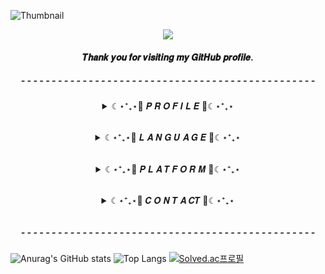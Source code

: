 ![Thumbnail](https://github.com/kimdaehwi990731/kimdaehwi990731/assets/167949524/5f304042-f5ca-4f94-8338-8bae7c97628d)
 
<p align="center"><a href="https://hits.seeyoufarm.com"><img src="https://hits.seeyoufarm.com/api/count/incr/badge.svg?url=https%3A%2F%2Fgithub.com%2Fkimdaehwi990731&count_bg=%23BBE1FA&title_bg=%233282B8&icon=salesforce.svg&icon_color=%23DBE2EF&title=%F0%9D%91%BD%F0%9D%91%B0%F0%9D%91%BA%F0%9D%91%B0%F0%9D%91%BB%F0%9D%91%B6%F0%9D%91%B9%F0%9D%91%BA&edge_flat=false"/></a>

<h4 align="center">𝑻𝒉𝒂𝒏𝒌 𝒚𝒐𝒖 𝒇𝒐𝒓 𝒗𝒊𝒔𝒊𝒕𝒊𝒏𝒈 𝒎𝒚 𝑮𝒊𝒕𝑯𝒖𝒃 𝒑𝒓𝒐𝒇𝒊𝒍𝒆.</h4>

<h5 align="center">- - - - - - - - - - - - - - - - - - - - - - - - - - - - - - - - - - - - - - - - - - - - - - - -</h6>
</p>
<details align="center">
  <summary> ☾⋆⁺₊⋆💙 𝑷 𝑹 𝑶 𝑭 𝑰 𝑳 𝑬 💙☾⋆⁺₊⋆ </summary>
  <h6 align="center"> 📜 빅데이터실무활용능력 1급 </h6>
  <h6 align="center"> 📜 BDA 파이썬 수료 </h6>
  <h6 align="center"> 📜 창업에듀 창업교육(기초/심화) 수료 </h6>
</details>

<h6 align="center"> </h6>

<details align="center">
  <summary> ☾⋆⁺₊⋆💜 𝑳 𝑨 𝑵 𝑮 𝑼 𝑨 𝑮 𝑬 💜☾⋆⁺₊⋆ </summary>
  <h6 align="center"> </h6>
  
  ![python](https://img.shields.io/badge/python-3776AB.svg?&style=for-the-badge&logo=python&logoColor=white)
  ![javascript](https://img.shields.io/badge/java-EE0000.svg?&style=for-the-badge&logo=javascript&logoColor=white)
  ![javascript](https://img.shields.io/badge/javascript-F7DF1E.svg?&style=for-the-badge&logo=javascript&logoColor=white)
</details>

<h6 align="center"> </h6>

<details align="center">
  <summary> ☾⋆⁺₊⋆💙 𝑷 𝑳 𝑨 𝑻 𝑭 𝑶 𝑹 𝑴 💙☾⋆⁺₊⋆ </summary>
  <h6 align="center"> </h6>
  
  ![googlecolab](https://img.shields.io/badge/googlecolab-F9AB00.svg?&style=for-the-badge&logo=googlecolab&logoColor=white)
  ![visualstudiocode](https://img.shields.io/badge/visualstudiocode-007ACC.svg?&style=for-the-badge&logo=visualstudiocode&logoColor=white)
  ![eclipseide](https://img.shields.io/badge/eclipseide-2C2255.svg?&style=for-the-badge&logo=eclipseide&logoColor=white)
  ![dbeaver](https://img.shields.io/badge/dbeaver-382923.svg?&style=for-the-badge&logo=dbeaver&logoColor=white)
  ![intellijidea](https://img.shields.io/badge/intellijidea-000000.svg?&style=for-the-badge&logo=intellijidea&logoColor=white)

  ![notion](https://img.shields.io/badge/notion-000000.svg?&style=for-the-badge&logo=notion&logoColor=white)
  ![kakao](https://img.shields.io/badge/kakao-FFCD00.svg?&style=for-the-badge&logo=kakao&logoColor=black)
  ![kakaotalk](https://img.shields.io/badge/kakaotalk-FFCD00.svg?&style=for-the-badge&logo=kakaotalk&logoColor=black)

</details>
     
<h6 align="center"> </h6>

<details align="center">
  <summary> ☾⋆⁺₊⋆💜 𝑪 𝑶 𝑵 𝑻 𝑨 𝑪𝑻 💜☾⋆⁺₊⋆ </summary>
  <h6 align="center"> </h6>
  
  <a href="https://kimzzanggu.tistory.com/"><img src="https://img.shields.io/badge/tistory-FF5A4A.svg?&style=for-the-badge&logo=tistory&logoColor=white"/></a>
  <a href="https://www.instagram.com/heeheedaeng?igsh=NHkwbGxkYzh1cWZ5&utm_source=qr"><img src="https://img.shields.io/badge/instagram-E4405F.svg?&style=for-the-badge&logo=instagram&logoColor=white"/></a>
  <a href="mailto:whee990731@naver.com"><img src="https://img.shields.io/badge/Naver%20Mail-03C75A.svg?&style=for-the-badge&logo=naver&logoColor=white"/></a>
  <a href="mailto:kimdaehwi990731@gmail.com"><img src="https://img.shields.io/badge/gmail-EA4335.svg?&style=for-the-badge&logo=gmail&logoColor=white"/></a>
  
</details>

<h6 align="center"> </h6>
<h5 align="center">- - - - - - - - - - - - - - - - - - - - - - - - - - - - - - - - - - - - - - - - - - - - - - - -</h6>

![Anurag's GitHub stats](https://github-readme-stats.vercel.app/api?username=kimdaehwi990731&show_icons=true&theme=dracula)
![Top Langs](https://github-readme-stats.vercel.app/api/top-langs/?username=kimdaehwi990731&layout=compact&theme=tokyonight)
[![Solved.ac프로필](http://mazassumnida.wtf/api/generate_badge?boj=whee990731)](https://solved.ac/whee990731)
